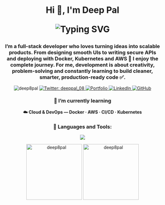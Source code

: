 <h1 align="center">Hi 👋, I'm Deep Pal <p align="center font-bold">
  <img src="https://readme-typing-svg.herokuapp.com?font=Fira+Code&size=26&duration=3000&pause=1000&center=true&vCenter=true&width=800&height=40&lines=Full+Stack+Web+Developer" alt="Typing SVG" />
</p> </h1>

<h3 align="center">
I’m a full-stack developer who loves turning ideas into scalable products.  
From designing smooth UIs to writing secure APIs and deploying with Docker, Kubernetes and AWS 🚀 I enjoy the complete journey.  
For me, development is about creativity, problem-solving and constantly learning to build cleaner, smarter, production-ready code ✅.
</h3>

<p align="center">
  <!-- Profile Views -->
  <img src="https://komarev.com/ghpvc/?username=deep8pal&label=Profile%20views&color=0e75b6&style=flat" alt="deep8pal" />

  <!-- Twitter -->
  <a href="https://twitter.com/deeppal_08" target="_blank">
    <img src="https://img.shields.io/twitter/follow/deeppal_08?logo=twitter&style=for-the-badge" alt="Twitter: deeppal_08" />
  </a>

  <!-- Portfolio -->
  <a href="https://your-portfolio-link.com" target="_blank">
    <img src="https://img.shields.io/badge/Portfolio-%2300C7B7.svg?&style=for-the-badge&logo=vercel&logoColor=white" alt="Portfolio" />
  </a>

  <!-- LinkedIn -->
  <a href="https://www.linkedin.com/in/yourlinkedin/" target="_blank">
    <img src="https://img.shields.io/badge/LinkedIn-%230077B5.svg?&style=for-the-badge&logo=linkedin&logoColor=white" alt="LinkedIn" />
  </a>

  <!-- GitHub -->
  <a href="https://github.com/deep8pal" target="_blank">
    <img src="https://img.shields.io/badge/GitHub-100000?style=for-the-badge&logo=github&logoColor=white" alt="GitHub" />
  </a>
</p>


<h3 align="center">🌱 I’m currently learning</h3>
<p align="center">
  <b>☁️ Cloud & DevOps — Docker · AWS · CI/CD · Kubernetes</b>
</p>


<h3 align="center">🚀 Languages and Tools:</h3>

<p align="center">
  <!-- Skillicons banner -->
  <img src="https://skillicons.dev/icons?i=aws,bootstrap,css,discord,django,docker,express,figma,firebase,git,graphql,html,js,kubernetes,linux,mongodb,mysql,nodejs,postgres,postman,python,prisma,react,redux,tailwind,ts,vscode,vite" />
</p>

<p align="center">
  <img src="https://github-readme-stats.vercel.app/api?username=deep8pal&show_icons=true&locale=en" alt="deep8pal" height="180" />
  <img src="https://github-readme-streak-stats.herokuapp.com/?user=deep8pal" alt="deep8pal" height="180" />
</p>

